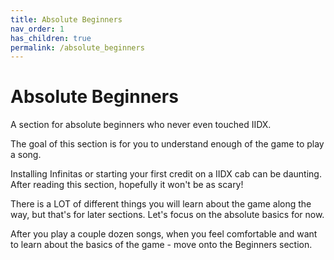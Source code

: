 ```yaml
---
title: Absolute Beginners
nav_order: 1
has_children: true
permalink: /absolute_beginners
---
```


# Absolute Beginners

A section for absolute beginners who never even touched IIDX.

The goal of this section is for you to understand enough of the game to play a song.

Installing Infinitas or starting your first credit on a IIDX cab can be daunting. After reading this section, hopefully it won't be as scary!

There is a LOT of different things you will learn about the game along the way, but that's for later sections. Let's focus on the absolute basics for now.

After you play a couple dozen songs, when you feel comfortable and want to learn about the basics of the game - move onto the Beginners section.
